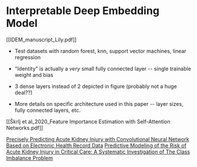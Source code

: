 # Interpretable Deep Embedding Model

[[IDEM_manuscript_Lily.pdf]]

- Test datasets with random forest, knn, support vector machines, linear regression

- "Identity" is actually a _very_ small fully connected layer -- single trainable weight and bias
- 3 dense layers instead of 2 depicted in figure (probably not a huge deal??)
- More details on specific architecture used in this paper -- layer sizes, fully connected layers, etc.

[[Škrlj et al_2020_Feature Importance Estimation with Self-Attention Networks.pdf]]

[Precisely Predicting Acute Kidney Injury with Convolutional Neural Network Based on Electronic Health Record Data](https://arxiv.org/abs/2005.13171)
[Predictive Modeling of the Risk of Acute Kidney Injury in Critical Care: A Systematic Investigation of The Class Imbalance Problem](https://www.ncbi.nlm.nih.gov/pmc/articles/PMC6568062/)
